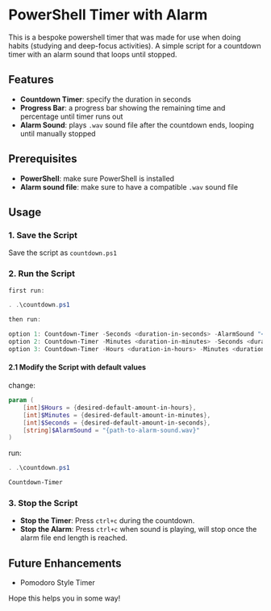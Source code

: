 # PowerShell Timer with Alarm

This is a bespoke powershell timer that was made for use when doing habits (studying and deep-focus activities). A simple script for a countdown timer with an alarm sound that loops until stopped.

## Features

- **Countdown Timer**: specify the duration in seconds
- **Progress Bar**: a progress bar showing the remaining time and percentage until timer runs out
- **Alarm Sound**: plays `.wav` sound file after the countdown ends, looping until manually stopped

## Prerequisites

- **PowerShell**: make sure PowerShell is installed
- **Alarm sound file**: make sure to have a compatible `.wav` sound file

## Usage

### 1. Save the Script
Save the script as `countdown.ps1`

### 2. Run the Script

```powershell
first run:

. .\countdown.ps1

then run:

option 1: Countdown-Timer -Seconds <duration-in-seconds> -AlarmSound "<path-to-alarm-sound.wav>"
option 2: Countdown-Timer -Minutes <duration-in-minutes> -Seconds <duration-in-seconds> -AlarmSound "<path-to-alarm-sound.wav>"
option 3: Countdown-Timer -Hours <duration-in-hours> -Minutes <duration-in-minutes> -Seconds <duration-in-seconds> -AlarmSound "<path-to-alarm-sound.wav"
```

#### 2.1 Modify the Script with default values

change:
```powershell
param (
    [int]$Hours = {desired-default-amount-in-hours},
    [int]$Minutes = {desired-default-amount-in-minutes},
    [int]$Seconds = {desired-default-amount-in-seconds},
    [string]$AlarmSound = "{path-to-alarm-sound.wav}"
)
```
run:
```powershell
. .\countdown.ps1

Countdown-Timer
```

### 3. Stop the Script
- **Stop the Timer**: Press `ctrl+c` during the countdown.
- **Stop the Alarm**: Press `ctrl+c` when sound is playing, will stop once the alarm file end length is reached.

## Future Enhancements
- Pomodoro Style Timer

Hope this helps you in some way!
